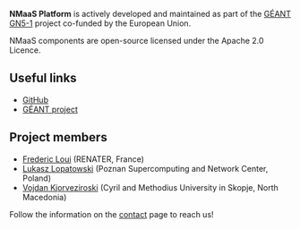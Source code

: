 **NMaaS Platform** is actively developed and maintained as part of the [GÉANT GN5-1](https://geant.org/gn5-1/) project co-funded by the European Union.

NMaaS components are open-source licensed under the Apache 2.0 Licence.

## Useful links

- [GitHub](https://github.com/nmaas-platform)
- [GÉANT project](https://geant.org/)

## Project members

- [Frederic Loui](https://github.com/frederic-loui) (RENATER, France)
- [Lukasz Lopatowski](https://github.com/llopat) (Poznan Supercomputing and Network Center, Poland)
- [Vojdan Kjorveziroski](https://github.com/korvoj) (Cyril and Methodius University in Skopje, North Macedonia)

Follow the information on the [contact](./contact.md) page to reach us! 
